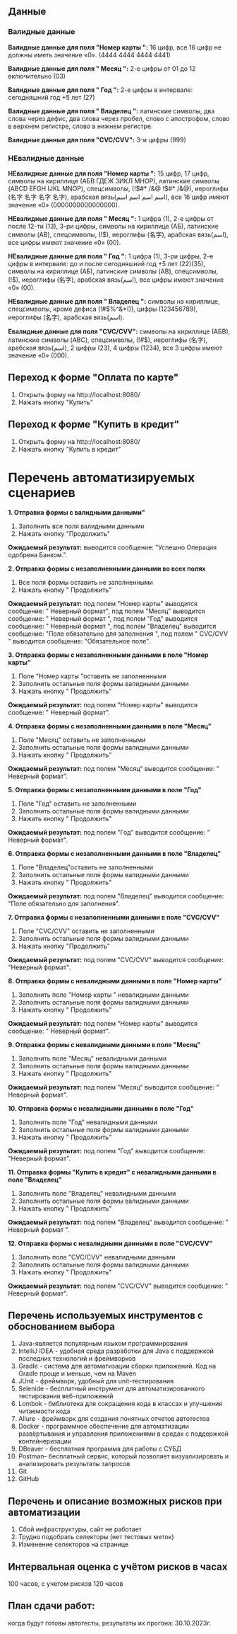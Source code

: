 ## **Данные**

### **Валидные данные**
**Валидные данные для поля "Номер карты ":** 16 цифр, все 16 цифр не должны иметь значение «0». (4444 4444 4444 4441)

**Валидные данные для поля " Месяц ":** 2-е цифры от 01 до 12 включительно (03)

**Валидные данные для поля " Год ":** 2-е цифры в интервале: сегодняшний год +5 лет (27)

**Валидные данные для поля " Владелец ":** латинские символы, два слова через дефис, два слова через пробел, слово с апострофом, слово в верхнем регистре, слово в нижнем регистре.

**Валидные данные для поля "CVC/CVV":** 3-и цифры (999)


### **НЕвалидные данные**
**НЕвалидные данные для поля "Номер карты ":** 15 цифр, 17 цифр, символы на кириллице (АБВ ГДЕЖ ЗИКЛ МНОР), латинские символы (ABCD EFGH IJKL MNOP), спецсимволы, (!$#* /&@ !$#* /&@), иероглифы (名字 名字 名字 名字), арабская вязь(اسم اسم اسم اسم), все 16 цифр имеют значение «0» (0000000000000000).

**НЕвалидные данные для поля " Месяц ":** 1 цифра (1),  2-е цифры от после 12-ти (13), 3-ри цифры, символы на кириллице (АБ), латинские символы (AB), спецсимволы, (!$), иероглифы (名字), арабская вязь(اسم), все цифры имеют значение «0» (00).

**НЕвалидные данные для поля " Год ":** 1 цифра (1), 3-ри цифры, 2-е цифры в интервале: до и после сегодняшний год +5 лет (22)(35), символы на кириллице (АБ), латинские символы (AB), спецсимволы, (!$), иероглифы (名字), арабская вязь(اسم), все цифры имеют значение «0» (00).

**НЕвалидные данные для поля " Владелец ":** символы на кириллице, спецсимволы, кроме дефиса (!#$%^&*()), цифры (123456789), иероглифы (名字), арабская вязь(اسم).

**Евалидные данные для поля "CVC/CVV":** символы на кириллице (АБВ), латинские символы (ABC), спецсимволы, (!#$), иероглифы (名字), арабская вязь(اسم), 2 цифры (23),  4 цифры (1234), все 3 цифры имеют значение «0» (000).

## **Переход к форме "Оплата по карте"**
1.	Открыть форму на http://localhost:8080/
2. 	Нажать кнопку "Купить"

## **Переход к форме "Купить в кредит"**
1.	Открыть форму на http://localhost:8080/
2. 	Нажать кнопку "Купить в кредит"

# **Перечень автоматизируемых сценариев**

**1. Отправка формы с валидными данными"**
1.	Заполнить все поля валидными данными
2.	Нажать кнопку "Продолжить"

**Ожидаемый результат:** выводится сообщение: "Успешно Операция одобрена Банком.".

**2. Отправка формы с незаполненными данными во всех полях**
1.	Все поля формы оставить не заполненными
2.	Нажать кнопку " Продолжить"

**Ожидаемый результат:** под полем "Номер карты" выводится сообщение: " Неверный формат",
под полем "Месяц" выводится сообщение: " Неверный формат ",
под полем "Год" выводится сообщение: " Неверный формат ",
под полем "Владелец" выводится сообщение: "Поле обязательно для заполнения ",
под полем " CVC/CVV " выводится сообщение: "Обязательное поле".


**3. Отправка формы с незаполненными данными в поле "Номер карты"**
1.	Поле "Номер карты "оставить не заполненными
2.	Заполнить остальные поля формы валидными данными
3.	Нажать кнопку " Продолжить"

**Ожидаемый результат:** под полем "Номер карты" выводится сообщение: " Неверный формат".

**4. Отправка формы с незаполненными данными в поле "Месяц"**
1.	Поле "Месяц" оставить не заполненными
2.	Заполнить остальные поля формы валидными данными
3.	Нажать кнопку " Продолжить"

**Ожидаемый результат:** под полем "Месяц" выводится сообщение: " Неверный формат".

**5. Отправка формы с незаполненными данными в поле "Год"**
1.	Поле "Год" оставить не заполненными
2.	Заполнить остальные поля формы валидными данными
3.	Нажать кнопку " Продолжить"

**Ожидаемый результат:** под полем "Год"  выводится сообщение: " Неверный формат".

**6. Отправка формы с незаполненными данными в поле "Владелец"**
1.	Поле "Владелец"оставить не заполненными
2.	Заполнить остальные поля формы валидными данными
3.	Нажать кнопку " Продолжить"

**Ожидаемый результат:** под полем "Владелец" выводится сообщение: "Поле обязательно для заполнения".

**7. Отправка формы с незаполненными данными в поле "CVC/CVV"**
1.	Поле "CVC/CVV" оставить не заполненными
2.	Заполнить остальные поля формы валидными данными
3.	Нажать кнопку "Продолжить"

**Ожидаемый результат:** под полем "CVC/CVV" выводится сообщение: "Неверный формат".

**8. Отправка формы  с невалидными данными в поле "Номер карты"**
1.	Заполнить поле "Номер карты " невалидными данными
2.	Заполнить остальные поля формы валидными данными
3.	Нажать кнопку " Продолжить"

**Ожидаемый результат:** под полем "Номер карты" выводится сообщение: " Неверный формат".

**9. Отправка формы  с невалидными данными в поле "Месяц"**
1.	Заполнить поле "Месяц" невалидными данными
2.	Заполнить остальные поля формы валидными данными
3.	Нажать кнопку " Продолжить"

**Ожидаемый результат:** под полем "Месяц" выводится сообщение: " Неверный формат".

**10. Отправка формы с невалидными данными в поле "Год"**
1.	Заполнить поле "Год" невалидными данными
2.	Заполнить остальные поля формы валидными данными
3.	Нажать кнопку " Продолжить"

**Ожидаемый результат:** под полем "Год"  выводится сообщение: "Неверный формат".

**11. Отправка формы "Купить в кредит" с невалидными данными в поле "Владелец"**
1.	Заполнить поле "Владелец" невалидными данными
2.	Заполнить остальные поля формы валидными данными
3.	Нажать кнопку " Продолжить"

**Ожидаемый результат:** под полем "Владелец" выводится сообщение: " Неверный формат ".


**12. Отправка формы с невалидными данными в поле "CVC/CVV"**
1.	Заполнить поле "CVC/CVV" невалидными данными
2.	Заполнить остальные поля формы валидными данными
3.	Нажать кнопку " Продолжить"

**Ожидаемый результат:** под полем "CVC/CVV" выводится сообщение: " Неверный формат".



## **Перечень используемых инструментов с обоснованием выбора**
1. Java-является популярным языком программирования
2. IntelliJ IDEA - удобная среда разработки для Java с поддержкой последних технологий и фреймворков
3. Gradle - система для автоматизации сборки приложений. Код на Gradle проще и меньше, чем на Maven
4. JUnit - фреймворк, удобный для unit-тестирования
5. Selenide -  бесплатный инструмент для автоматизированного тестирования веб-приложений
6. Lombok - библиотека для сокращения кода в классах и улучшения читаемости кода
7. Allure - фреймворк для создания понятных отчетов автотестов
8. Docker - программное обеспечение для автоматизации развёртывания и управления приложениями в средах с поддержкой контейнеризации
9. DBeaver - бесплатная программа для работы с СУБД
10. Postman- бесплатный сервис, который позволяет визуализировать и анализировать результаты запросов
11. Git
12. GitHub



## **Перечень и описание возможных рисков при автоматизации**
1.	Сбой инфраструктуры, сайт не работает
2.	Трудно подобрать селекторы (нет тестовых меток)
3.	Изменение селекторов на странице


## **Интервальная оценка с учётом рисков в часах**
100 часов, c учетом рисков 120 часов

## **План сдачи работ:** 
когда будут готовы автотесты, результаты их прогона:
30.10.2023г.
